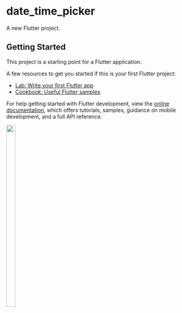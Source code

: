 # date_time_picker

A new Flutter project.

## Getting Started

This project is a starting point for a Flutter application.

A few resources to get you started if this is your first Flutter project:

- [Lab: Write your first Flutter app](https://docs.flutter.dev/get-started/codelab)
- [Cookbook: Useful Flutter samples](https://docs.flutter.dev/cookbook)

For help getting started with Flutter development, view the
[online documentation](https://docs.flutter.dev/), which offers tutorials,
samples, guidance on mobile development, and a full API reference.


<p float="center">
  
  <img src="https://user-images.githubusercontent.com/116253924/224333871-98250151-2456-4f5c-b6bd-d65b7a080a49.png" width=22% height=35%>
 
  
  
<!--   
  <img src="https://user-images.githubusercontent.com/115551640/214287757-1a7bafc8-973d-4fa0-9dd3-2be04de3123b.png" width=22% height=35%>
  <img src="https://user-images.githubusercontent.com/115551640/214287953-5b564894-44be-43e0-ad33-d86baeb4a36c.png" width=22% height=35%>
  <img src="https://user-images.githubusercontent.com/115551640/214288047-3ab7b6b1-2ae9-4f74-9a04-42f4fb88a063.png" width=22% height=35%>
  -->



  
  </p>

